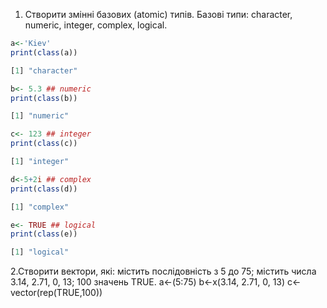 1. Створити змінні базових (atomic) типів. Базові типи: character, numeric, integer, complex, logical.
```R
a<-'Kiev' 
print(class(a))
```
```R
[1] "character"
```
```R
b<- 5.3 ## numeric
print(class(b))
```
```R
[1] "numeric"
```
```R
c<- 123 ## integer
print(class(c))
```
```R
[1] "integer"
```
```R
d<-5+2i ## complex
print(class(d))
```
```R
[1] "complex"
```
```R
e<- TRUE ## logical
print(class(e))
```
```R
[1] "logical"
```
2.Створити вектори, які: містить послідовність з 5 до 75; містить числа 3.14, 2.71, 0, 13; 100 значень TRUE.
a<-(5:75)
b<-x(3.14, 2.71, 0, 13)
c<-vector(rep(TRUE,100))
